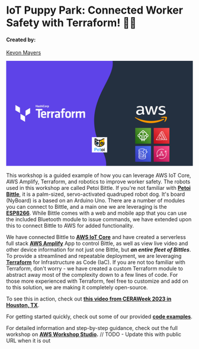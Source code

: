 # IoT Puppy Park: Connected Worker Safety with Terraform! 🐶🐾
#### Created by:
[Kevon Mayers](https://www.linkedin.com/in/kevonmayers)

![Terraform + AWS + Petoi Image](resources/terraform-aws-petoi.png)


This workshop is a guided example of how you can leverage AWS IoT Core, AWS Amplify, Terraform, and robotics to improve worker safety. The robots used in this workshop are called Petoi Bittle. If you're not familiar with **[Petoi Bittle](https://www.petoi.com/pages/bittle-open-source-bionic-robot-dog?utm_source=google-ads&utm_campaign=&utm_agid=141849525757&utm_term=&gclid=CjwKCAiA_vKeBhAdEiwAFb_nrQYeIL6zf0sH8S0_gRDafo5FqLmbhOD-LMhOhvEq_o5zeaInmnawqBoCe98QAvD_BwE)**, it is a palm-sized, servo-activated quadruped robot dog. It's board (NyBoard) is a based on an Arduino Uno. There are a number of modules you can connect to Bittle, and a main one we are leveraging is the **[ESP8266](https://docs.petoi.com/communication-modules/wifi-esp8266)**. While Bittle comes with a web and mobile app that you can use the included Bluetooth module to issue commands, we have extended upon this to connect Bittle to AWS for added functionality.

We have connected Bittle to **[AWS IoT Core](https://aws.amazon.com/iot-core/)** and have created a serverless full stack **[AWS Amplify](https://aws.amazon.com/amplify/)** App to control Bittle, as well as view live video and other device information for not just one Bittle, but ***an entire fleet of Bittles***. To provide a streamlined and repeatable deployment, we are leveraging **[Terraform](https://www.terraform.io/)** for Infrastructure as Code (IaC). If you are not too familiar with Terraform, don't worry - we have created a custom Terraform module to abstract away most of the complexity down to a few lines of code. For those more experienced with Terraform, feel free to customize and add on to this solution, we are making it completely open-source.

To see this in action, check out **[this video from CERAWeek 2023 in Houston, TX](https://www.youtube.com/watch?v=rT07VTBF2jg)**.

 For getting started quickly, check out some of our provided **[code examples](https://github.com/novekm/iot-puppy-park/tree/main/terraform-deployment/examples)**.

 For detailed information and step-by-step guidance, check out the full workshop on **[AWS Workshop Studio](https://workshops.aws/).**
 // TODO - Update this with public URL when it is out

